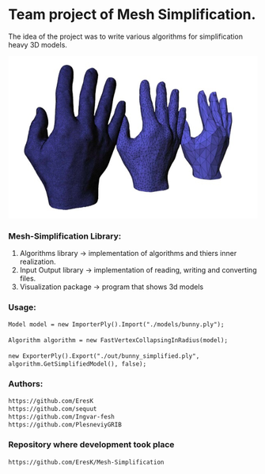 # Team project of Mesh Simplification.

The idea of the project was to write various algorithms for simplification heavy 3D models.

![hand](./MeshSimplificationProject/hand.jpg)


### Mesh-Simplification Library:

1) Algorithms library -> implementation of algorithms and thiers inner realization.
2) Input Output library -> implementation of reading, writing and converting files.
3) Visualization package -> program that shows 3d models


### Usage:
           
    Model model = new ImporterPly().Import("./models/bunny.ply");

    Algorithm algorithm = new FastVertexCollapsingInRadius(model);

    new ExporterPly().Export("./out/bunny_simplified.ply", algorithm.GetSimplifiedModel(), false);


### Authors:

	https://github.com/EresK
	https://github.com/sequut
	https://github.com/Ingvar-fesh
	https://github.com/PlesneviyGRIB


### Repository where development took place

	https://github.com/EresK/Mesh-Simplification
